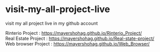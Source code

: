 # visit-my-all-project-live
visit my all project live in my github account


Rinterio Project : https://mayershohag.github.io/Rinterio_Project/ </br>
Real Estate Project : https://mayershohag.github.io/Real-state-project/ </br>
Web browser Project : https://mayershohag.github.io/Web_Browser/ </br>
